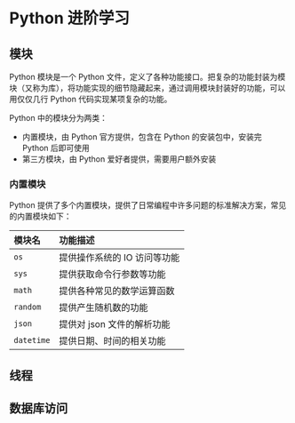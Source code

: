 # Python 进阶学习

## 模块
Python 模块是一个 Python 文件，定义了各种功能接口。把复杂的功能封装为模块（又称为库），将功能实现的细节隐藏起来，通过调用模块封装好的功能，可以用仅仅几行 Python 代码实现某项复杂的功能。

Python 中的模块分为两类：

- 内置模块，由 Python 官方提供，包含在 Python 的安装包中，安装完 Python 后即可使用
- 第三方模块，由 Python 爱好者提供，需要用户额外安装

### 内置模块

Python 提供了多个内置模块，提供了日常编程中许多问题的标准解决方案，常见的内置模块如下：

| 模块名     | 功能描述                     |
| :--------- | :--------------------------- |
| `os`       | 提供操作系统的 IO 访问等功能 |
| `sys`      | 提供获取命令行参数等功能     |
| `math`     | 提供各种常见的数学运算函数   |
| `random`   | 提供产生随机数的功能         |
| `json`     | 提供对 json 文件的解析功能   |
| `datetime` | 提供日期、时间的相关功能     |



## 线程


## 数据库访问
